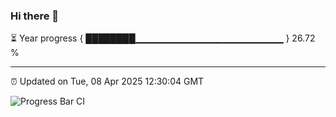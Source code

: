### Hi there 👋

⏳ Year progress { ████████▁▁▁▁▁▁▁▁▁▁▁▁▁▁▁▁▁▁▁▁▁▁ } 26.72 %

---

⏰ Updated on Tue, 08 Apr 2025 12:30:04 GMT

![Progress Bar CI](https://github.com/liununu/liununu/workflows/Progress%20Bar%20CI/badge.svg)
